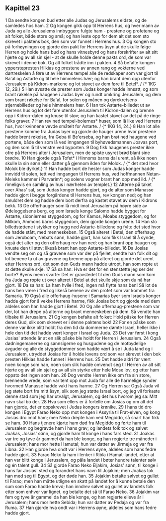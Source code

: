 ## Kapittel 23

1 Da sendte kongen bud etter alle Judas og Jerusalems eldste, og de samledes hos ham.
2 Og kongen gikk opp til Herrens hus, og hver mann av Juda og alle Jerusalems innbyggere fulgte ham - prestene og profetene og alt folket, både store og små; og han leste opp for dem alt det som sto skrevet i paktens bok, den som var funnet i Herrens hus.
3 Og kongen sto på forhøyningen og gjorde den pakt for Herrens åsyn at de skulle følge Herren og holde hans bud og hans vitnesbyrd og hans forskrifter av alt sitt hjerte og av all sin sjel - at de skulle holde denne pakts ord, de som var skrevet i denne bok. Og alt folket trådte inn i pakten.
4 Så befalte kongen ypperstepresten Hilkias og prestene av annen rang og vokterne ved dørtreskelen å føre ut av Herrens tempel alle de redskaper som var gjort til Ba'al og Astarte og til hele himmelens hær; og han brant dem opp utenfor Jerusalem på Kidron-markene og lot støvet av dem føre til Betel*. / {* 1KG 12, 29.}
5 Han avsatte de prester som Judas konger hadde innsatt, og som brant røkelse på haugene i Judas byer og rundt omkring Jerusalem, og dem som brant røkelse for Ba'al, for solen og månen og dyrekretsens stjernebilleder og hele himmelens hær.
6 Han tok Astarte-billedet ut av Herrens hus og lot det føre utenfor Jerusalem til Kidron-dalen og brenne opp i Kidron-dalen og knuse til støv; og han kastet støvet av det på de ringe folks graver.
7 Han rev ned tempel-bolernes* huser, som lå like ved Herrens hus, hvor kvinnene vevde småtelt for Astarte. / {* 1KG 14, 24.}
8 Han lot alle prestene komme fra Judas byer og gjorde de hauger urene hvor prestene hadde brent røkelse, fra Geba til Be'erseba, og han brøt ned haugene ved portene, både den som lå ved inngangen til byhøvedsmannen Josvas port, og den som lå til venstre ved byporten.
9 Dog fikk haugenes prester ikke ofre på Herrens alter i Jerusalem, men de spiste usyret brød blant sine brødre.
10 Han gjorde også Tofet* i Hinnoms barns dal urent, så ikke noen skulle la sin sønn eller datter gå gjennom ilden for Molok. / {* det sted hvor Molok ble dyrket.}
11 Han hadde bort de hester som Judas konger hadde innvidd til solen, tett ved inngangen til Herrens hus, ved hoffmannen Netan-Meleks kammer i Parvarim*; og solens vogner brant han opp med ild. / {* rimeligvis en samling av hus i nærheten av templet.}
12 Alterne på taket over Ahas' sal, som Judas konger hadde gjort, og de alter som Manasse hadde gjort i begge forgårdene til Herrens hus, rev kongen ned; og han smuldret dem og hadde dem bort derfra og kastet støvet av dem i Kidrons bekk.
13 De offerhauger som lå midt imot Jerusalem på høyre side av Ødeleggelsens berg, og som Israels konge Salomo hadde bygget for Astarte, sidoniernes styggedom, og for Kamos, Moabs styggedom, og for Milkom, Ammons barns styggedom, dem gjorde kongen urene.
14 Han slo billedstøttene i stykker og hugg ned Astarte-billedene og fylte det sted hvor de hadde stått, med menneskeben.
15 Også alteret i Betel, den offerhaug som Jeroboam, Nebats sønn, hadde gjort, han som fikk Israel til å synde, også det alter og den offerhaug rev han ned; og han brant opp haugen og knuste den til støv; likeså brant han opp Astarte-billedet.
16 Da Josias vendte seg om og så gravene som var der på fjellet, sendte han folk dit og lot benene ta ut av gravene og brenne opp på alteret og gjorde det urent etter Herrens ord, det som den Guds mann hadde utropt, han som ropte ut at dette skulle skje.
17 Så sa han: Hva er det for en stenstøtte jeg ser der borte? Byens menn svarte: Det er gravstedet til den Guds mann som kom fra Juda og ropte ut over alteret i Betel at det skulle skje som du nå har gjort.
18 Da sa han: La ham hvile i fred, ingen må flytte hans ben! Så lot de hans ben være i fred og likeså benene av den profet som var kommet fra Samaria.
19 Også alle offerhaug-husene i Samarias byer som Israels konger hadde gjort for å vekke Herrens harme, fikk Josias bort og gjorde med dem aldeles som han hadde gjort i Betel.
20 Og alle offerhaug-prestene som var der, lot han drepe på alterne og brant menneskeben på dem. Så vendte han tilbake til Jerusalem.
21 Og kongen befalte alt folket: Hold påske for Herren deres Gud, slik som skrevet er i denne paktens bok!
22 For en påske som denne var ikke blitt holdt fra den tid da dommerne dømte Israel, heller ikke i hele den tid det hadde vært konger i Israel og Juda.
23 Det var først i kong Josias' attende år at en slik påske ble holdt for Herren i Jerusalem.
24 Også dødningemanerne og sannsigerne og husgudene og de motbydelige avguder og alle de styggedommer som hadde vært å se i Juda land og i Jerusalem, utryddet Josias for å holde lovens ord som var skrevet i den bok presten Hilkias hadde funnet i Herrens hus.
25 Det hadde aldri før vært noen konge som han, noen som slik hadde omvendt seg til Herren av alt sitt hjerte og av all sin sjel og av all sin styrke etter hele Mose lov, og etter ham oppsto det ingen som han.
26 Dog vendte Herren ikke om fra sin store, brennende vrede, som var tent opp mot Juda for alle de harmelige synder hvormed Manasse hadde vakt hans harme.
27 Og Herren sa: Også Juda vil jeg støte bort fra mitt åsyn, slik som jeg støtte Israel bort, og jeg vil forkaste denne stad som jeg har utvalgt, Jerusalem, og det hus hvorom jeg sa: Mitt navn skal bo der.
28 Hva som ellers er å fortelle om Josias og om alt det han gjorde, det er oppskrevet i Judas kongers krønike.
29 I hans tid dro kongen i Egypt Farao Neko opp mot kongen i Assyria til Frat-elven, og kong Josias dro imot ham; men Neko drepte ham ved Megiddo, så snart han fikk se ham.
30 Hans tjenere kjørte ham død fra Megiddo og førte ham til Jerusalem og begravde ham i hans grav; og landets folk tok og salvet Joakas, Josias' sønn, og gjorde ham til konge i hans fars sted.
31 Joakas var tre og tyve år gammel da han ble konge, og han regjerte tre måneder i Jerusalem; hans mor hette Hamutal; hun var datter av Jirmeja og var fra Libna.
32 Han gjorde hva ondt var i Herrens øyne, aldeles som hans fedre hadde gjort.
33 Farao Neko la ham i lenker i Ribla i Hamat-landet, etter at han var blitt konge i Jerusalem, og påla landet i bøter hundre talenter sølv og én talent gull.
34 Så gjorde Farao Neko Eljakim, Josias' sønn, til konge i hans far Josias' sted og forandret hans navn til Jojakim; men Joakas tok han med seg til Egypt, og der døde han.
35 Jojakim betalte sølvet og gullet til Farao; men han måtte utligne en skatt på landet for å kunne betale den sum som Farao hadde krevd; han inndrev sølvet og gullet av landets folk etter som enhver var lignet, og betalte det så til Farao Neko.
36 Jojakim var fem og tyve år gammel da han ble konge, og han regjerte elleve år i Jerusalem; hans mor hette Sebida; hun var datter av Pedaja og var fra Ruma.
37 Han gjorde hva ondt var i Herrens øyne, aldeles som hans fedre hadde gjort.
